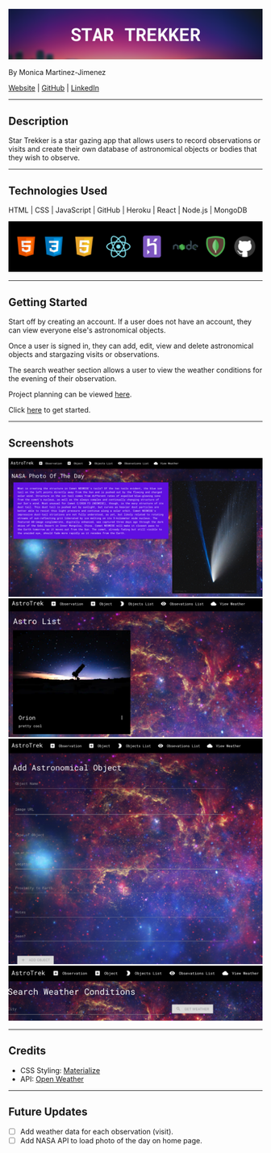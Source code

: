 ![](public/images/header.png)

By Monica Martinez-Jimenez

[Website](http://monicamj.com/) | [GitHub](https://github.com/monicamartinez64) | [LinkedIn](https://www.linkedin.com/in/monicamj/)

---

## Description

Star Trekker is a star gazing app that allows users to record observations or visits and create their own database of astronomical objects or bodies that they wish to observe.

---

## Technologies Used

HTML | CSS | JavaScript | GitHub | Heroku | React | Node.js | MongoDB

![](public/images/technologies.png)



---

## Getting Started

Start off by creating an account. If a user does not have an account, they can view everyone else's astronomical objects.

Once a user is signed in, they can add, edit, view and delete astronomical objects and stargazing visits or observations.

The search weather section allows a user to view the weather conditions for the evening of their observation.

Project planning can be viewed [here](https://trello.com/b/08JZMFuk/unit-4-project).

Click [here](https://astrotrek.herokuapp.com/) to get started.

---

## Screenshots

![](public/images/homepage.png)
![](public/images/objectslist.png)
![](public/images/addobject.png)
![](public/images/searchweather.png)

---

## Credits

- CSS Styling: [Materialize](https://materializecss.com/)
- API: [Open Weather](https://openweathermap.org/)

---

## Future Updates

- [ ] Add weather data for each observation (visit).
- [ ] Add NASA API to load photo of the day on home page.
